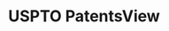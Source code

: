 ---
bigquery: https://console.cloud.google.com/bigquery?p=patents-public-data&d=patentsview&page=dataset
citation: Attribution should be given to PatentsView for use, distribution, or derivative
  works.
code: https://github.com/CSSIP-AIR/PatentsView-Code-Snippets/
contributors: USPTO
cost: None
description: 'PatentsView includes US patent data including raw data (summaries, applications,
  pregrant applications), disambugations of inventors and assignees, and inventor
  gender estimates.  Also foreign priority data, # of figures and sheets, and government
  interest statements.'
documentation: https://patentsview.org/query/builder-faqs
last_edit: 04/10/2022, 12:36:49
location: https://patentsview.org/
maintained_by: USPTO
record_creation_timestamp: 12/2/2020 17:20:46
schema_fields:
- action_date
- organization_id
- disclaimer_date
- disamb_inventor_id_20180528
- rule_47
- classification_level
- gi_statement
- male_flag
- uuid
- series_code
- latitude
- _102_date
- state
- subgroup
- lapse_of_patent
- disamb_inventor_id_20190820
- section_id
- citation_id
- disamb_assignee_id_20190820
- main_group
- organization
- num_claims
- title
- classification_status
- num_sheets
- disamb_inventor_id_20171226
- subgroup_id
- location_id
- attribution_status
- level_one
- length
- rawassignee_id
- longitude
- group_id
- id
- category_id
- classification_data_source
- disamb_inventor_id_20191008
- ipc_class
- county
- variety
- name_last
- subcategory_id
- field_title
- number
- relkind
- disamb_assignee_id_20181127
- disamb_assignee_id_20190312
- city
- reldocno
- application_id
- state_fips
- disamb_assignee_id_20200929
- doctype
- f102_date
- term_extension
- disamb_inventor_id_20201229
- field_id
- designation
- num
- subclass_id
- disamb_inventor_id_20170307
- lname
- level_three
- rel_id
- sector_title
- doc_type
- publication_number
- ipc_version_indicator
- disamb_inventor_id_20191231
- deceased
- rawlocation_id
- latlong
- status
- name
- rawinventor_id
- contract_award_number
- term_grant
- kind
- country
- disamb_inventor_id_20200331
- _371_date
- disamb_inventor_id_20200630
- disamb_inventor_id_20190312
- f371_date
- patent_id
- abstract
- disamb_assignee_id_20200630
- dependent
- disamb_inventor_id_20171003
- category
- inventor_id
- type
- text
- county_fips
- group
- male
- disamb_assignee_id_20200331
- filename
- term_disclaimer
- section
- name_first
- withdrawn
- subclass
- date
- applicant_type
- lawyer_id
- disamb_assignee_id_20191008
- symbol_position
- num_figures
- disamb_assignee_id_20191231
- mainclass_id
- exemplary
- subsection_id
- country_transformed
- sequence
- fname
- disamb_inventor_id_20181127
- assignee_id
- latin_name
- disamb_inventor_id_20200929
- classification_value
- disamb_inventor_id_20170808
- level_two
- role
shortname: patentsview
tags:
- disambiguation
- United States
- gender
terms_of_use: Creative Commons Attribution 4.0 International License.
timeframe: 1963-1999
title: USPTO PatentsView
uuid: cf1780b1-e265-4e49-8d1d-83b9cfe0fd9a
---
